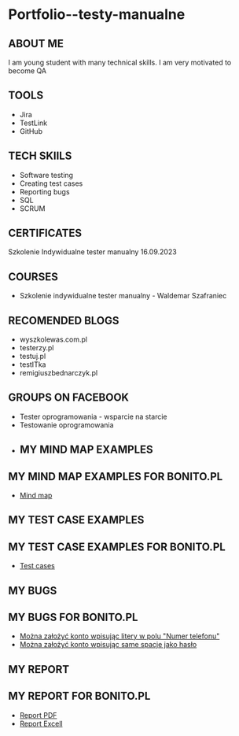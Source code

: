 # Portfolio--testy-manualne
## ABOUT ME
I am young student with many technical skills. I am very motivated to become QA
## TOOLS
* Jira
* TestLink
* GitHub
## TECH SKIILS
* Software testing
* Creating test cases
* Reporting bugs
* SQL
* SCRUM
## CERTIFICATES
Szkolenie Indywidualne tester manualny 16.09.2023
## COURSES
* Szkolenie indywidualne tester manualny - Waldemar Szafraniec
## RECOMENDED BLOGS
* wyszkolewas.com.pl
* testerzy.pl
* testuj.pl
* testITka
* remigiuszbednarczyk.pl
## GROUPS ON FACEBOOK
* Tester oprogramowania - wsparcie na starcie
* Testowanie oprogramowania
* ## MY MIND MAP EXAMPLES
## MY MIND MAP EXAMPLES FOR BONITO.PL
* [Mind map](https://miro.com/app/board/uXjVMl03qF4=/?share_link_id=728434084092)
## MY TEST CASE EXAMPLES
## MY TEST CASE EXAMPLES FOR BONITO.PL
* [Test cases](https://drive.google.com/file/d/1-0bun6MrNUucm30faB6l7OF4ceRMSe8s/view?usp=sharing)
## MY BUGS
## MY BUGS FOR BONITO.PL
* [Można założyć konto wpisując litery w polu "Numer telefonu"](https://docs.google.com/document/d/11rTrkkzwO01i4yxVKdCSx0JGFaYoxTpS/edit?usp=sharing&ouid=109663402133389546335&rtpof=true&sd=true)
* [Można założyć konto wpisując same spacje jako hasło](https://docs.google.com/document/d/1uH7WYJC2CkuXdYjHhM79Uc6zsCJ9V84I/edit?usp=sharing&ouid=109663402133389546335&rtpof=true&sd=true)

## MY REPORT
## MY REPORT FOR BONITO.PL
* [Report PDF](https://docs.google.com/document/d/1KiJooYur0ErXq9I5QyWHXxLwGh72uBCg/edit?usp=sharing&ouid=109663402133389546335&rtpof=true&sd=true)
* [Report Excell](https://drive.google.com/file/d/1bSNIDe6ie_buzDGH8SYNYooSrtScmC66/view?usp=sharing)
